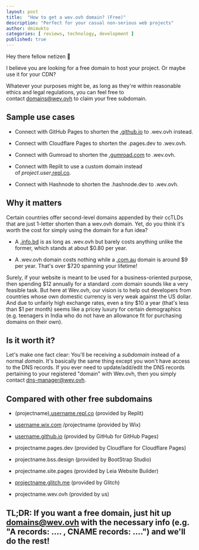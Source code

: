 ```yaml
---
layout: post
title:  "How to get a wev.ovh domain? (Free)"
description: "Perfect for your casual non-serious web projects"
author: dmimukto
categories: [ reviews, technology, development ]
published: true
---
```


Hey there fellow netizen 👋

I believe you are looking for a free domain to host your project. Or maybe use it for your CDN?

Whatever your purposes might be, as long as they're within reasonable ethics and legal regulations, you can feel free to contact [domains@wev.ovh](http://mailto:domains@wev.ovh/) to claim your free subdomain.

Sample use cases
-------------------------------------------------------------------------------------------------------------

-   Connect with GitHub Pages to shorten the [.github.io](#) to .wev.ovh instead.

-   Connect with Cloudflare Pages to shorten the .pages.dev to .wev.ovh.

-   Connect with Gumroad to shorten the [.gumroad.com](#) to .wev.ovh.

-   Connect with Replit to use a custom domain instead of *project*.*user*[.repl.co](#).

-   Connect with Hashnode to shorten the .hashnode.dev to .wev.ovh.

Why it matters
---------------------------------------------------------------------------------------------------------

Certain countries offer second-level domains appended by their ccTLDs that are just 1-letter shorten than a wev.ovh domain. Yet, do you think it's worth the cost for simply using the domain for a fun idea?

-   A [.info.bd](#) is as long as .wev.ovh but barely costs anything unlike the former, which stands at about $0.80 per year.

-   A .wev.ovh domain costs nothing while a [.com.au](#) domain is around $9 per year. That's over $720 spanning your lifetime!

Surely, if your website is meant to be used for a business-oriented purpose, then spending $12 annually for a standard .com domain sounds like a very feasible task. But here at Wev.ovh, our vision is to help out developers from countries whose own domestic currency is very weak against the US dollar. And due to unfairly high exchange rates, even a tiny $10 a year (that's less than $1 per month) seems like a pricey luxury for certain demographics (e.g. teenagers in India who do not have an allowance fit for purchasing domains on their own).

Is it worth it?
----------------------------------------------------------------------------------------------------------

Let's make one fact clear: You'll be receiving a *subdomain* instead of a normal *domain*. It's basically the same thing except you won't have access to the DNS records. If you ever need to update/add/edit the DNS records pertaining to your registered "domain" with Wev.ovh, then you simply contact [dns-manager@wev.ovh](http://mailto:dns-manager@wev.ovh/).

Compared with other free subdomains
---------------------------------------------------------------------------------------------------------------------------------------------------

-   (projectname)[.username.repl.co](#) (provided by Replit)

-   [username.wix.com](#) /projectname (provided by Wix)

-   [username.github.io](#) (provided by GitHub for GitHub Pages)

-   projectname.pages.dev (provided by Cloudflare for Cloudflare Pages)

-   projectname.bss.design (provided by BootStrap Studio)

-   projectname.site.pages (provided by Leia Website Builder)

-   [projectname.glitch.me](#) (provided by Glitch)

-   projectname.wev.ovh (provided by us)

## TL;DR: If you want a free domain, just hit up domains@wev.ovh with the necessary info (e.g. "A records: .... , CNAME records: ....") and we'll do the rest!
